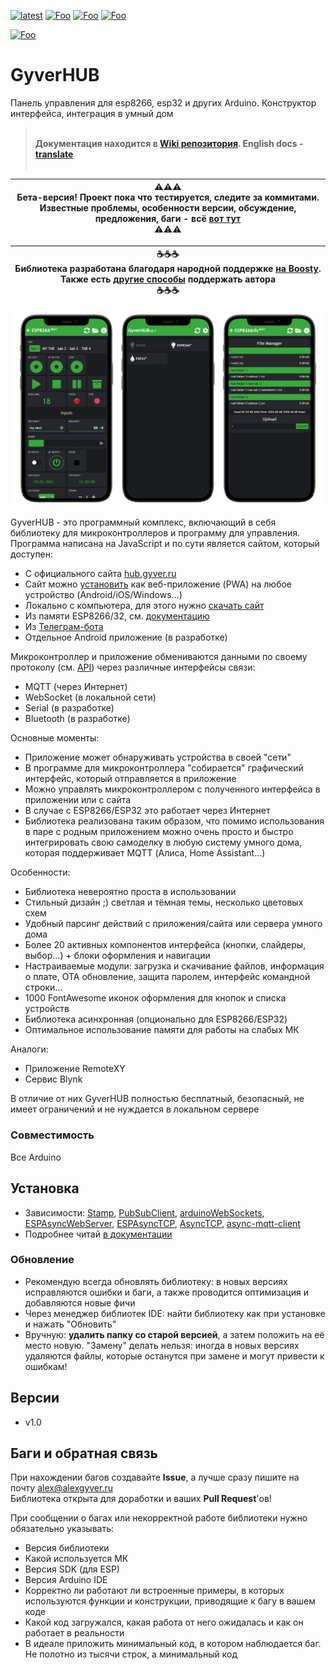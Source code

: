 [![latest](https://img.shields.io/github/v/release/GyverLibs/GyverHUB.svg?color=brightgreen)](https://github.com/GyverLibs/GyverHUB/releases/latest/download/GyverHUB.zip)
[![Foo](https://img.shields.io/badge/Website-AlexGyver.ru-blue.svg?style=flat-square)](https://alexgyver.ru/)
[![Foo](https://img.shields.io/badge/%E2%82%BD$%E2%82%AC%20%D0%9D%D0%B0%20%D0%BF%D0%B8%D0%B2%D0%BE-%D1%81%20%D1%80%D1%8B%D0%B1%D0%BA%D0%BE%D0%B9-orange.svg?style=flat-square)](https://alexgyver.ru/support_alex/)
[![Foo](https://img.shields.io/badge/README-ENGLISH-blueviolet.svg?style=flat-square)](https://github-com.translate.goog/GyverLibs/GyverHUB?_x_tr_sl=ru&_x_tr_tl=en)  

[![Foo](https://img.shields.io/badge/ПОДПИСАТЬСЯ-НА%20ОБНОВЛЕНИЯ-brightgreen.svg?style=social&logo=telegram&color=blue)](https://t.me/GyverLibs)

# GyverHUB
Панель управления для esp8266, esp32 и других Arduino. Конструктор интерфейса, интеграция в умный дом

> <br>**Документация находится в [Wiki репозитория](https://github.com/GyverLibs/GyverHUB/wiki). English docs - [translate](https://github-com.translate.goog/GyverLibs/GyverHUB/wiki?_x_tr_sl=ru&_x_tr_tl=en)**<br><br>

|⚠️⚠️⚠️<br>**Бета-версия! Проект пока что тестируется, следите за коммитами. Известные проблемы, особенности версии, обсуждение, предложения, баги - всё [вот тут](https://github.com/GyverLibs/GyverHUB/issues/3)**<br>⚠️⚠️⚠️|
| --- |

|☕☕☕<br>**Библиотека разработана благодаря народной поддержке [на Boosty](https://boosty.to/alexgyvershow). Также есть [другие способы](https://alexgyver.ru/support_alex/) поддержать автора**<br>☕☕☕|
| --- |

![promo](/docs/promo.jpg)

GyverHUB - это программный комплекс, включающий в себя библиотеку для микроконтроллеров и программу для управления. Программа написана на JavaScript и по сути является сайтом, который доступен:
- С официального сайта [hub.gyver.ru](http://hub.gyver.ru/)
- Сайт можно [установить](https://github.com/GyverLibs/GyverHUB/wiki/%D0%9D%D0%B0%D1%87%D0%B0%D0%BB%D0%BE-%D1%80%D0%B0%D0%B1%D0%BE%D1%82%D1%8B#%D1%83%D1%81%D1%82%D0%B0%D0%BD%D0%BE%D0%B2%D0%BA%D0%B0-%D0%B2%D0%B5%D0%B1-%D0%BF%D1%80%D0%B8%D0%BB%D0%BE%D0%B6%D0%B5%D0%BD%D0%B8%D1%8F) как веб-приложение (PWA) на любое устройство (Android/iOS/Windows...)
- Локально с компьютера, для этого нужно [скачать сайт](https://hub.gyver.ru/GyverHUB.zip)
- Из памяти ESP8266/32, см. [документацию](https://github.com/GyverLibs/GyverHUB/wiki)
- Из [Телеграм-бота](https://t.me/GyverHUB_bot)
- Отдельное Android приложение (в разработке)

Микроконтроллер и приложение обмениваются данными по своему протоколу (см. [API](https://github.com/GyverLibs/GyverHUB/wiki#api)) через различные интерфейсы связи: 
- MQTT (через Интернет)
- WebSocket (в локальной сети)
- Serial (в разработке)
- Bluetooth (в разработке)

Основные моменты:
- Приложение может обнаруживать устройства в своей "сети"
- В программе для микроконтроллера "собирается" графический интерфейс, который отправляется в приложение
- Можно управлять микроконтроллером с полученного интерфейса в приложении или с сайта
- В случае с ESP8266/ESP32 это работает через Интернет
- Библиотека реализована таким образом, что помимо использования в паре с родным приложением можно очень просто и быстро интегрировать свою самоделку в любую систему умного дома, которая поддерживает MQTT (Алиса, Home Assistant...)

Особенности:
- Библиотека невероятно проста в использовании
- Стильный дизайн ;) светлая и тёмная темы, несколько цветовых схем
- Удобный парсинг действий с приложения/сайта или сервера умного дома
- Более 20 активных компонентов интерфейса (кнопки, слайдеры, выбор...) + блоки оформления и навигации
- Настраиваемые модули: загрузка и скачивание файлов, информация о плате, OTA обновление, защита паролем, интерфейс командной строки...
- 1000 FontAwesome иконок оформления для кнопок и списка устройств
- Библиотека асинхронная (опционально для ESP8266/ESP32)
- Оптимальное использование памяти для работы на слабых МК

Аналоги:
- Приложение RemoteXY
- Сервис Blynk

В отличие от них GyverHUB полностью бесплатный, безопасный, не имеет ограничений и не нуждается в локальном сервере

### Совместимость
Все Arduino

## Установка
- Зависимости: [Stamp](https://github.com/GyverLibs/Stamp), [PubSubClient](https://github.com/knolleary/pubsubclient), [arduinoWebSockets](https://github.com/Links2004/arduinoWebSockets), [ESPAsyncWebServer](https://github.com/me-no-dev/ESPAsyncWebServer), [ESPAsyncTCP](https://github.com/me-no-dev/ESPAsyncTCP), [AsyncTCP](https://github.com/me-no-dev/AsyncTCP), [async-mqtt-client](https://github.com/marvinroger/async-mqtt-client)
- Подробнее читай [в документации](https://github.com/GyverLibs/GyverHUB/wiki/%D0%9D%D0%B0%D1%87%D0%B0%D0%BB%D0%BE-%D1%80%D0%B0%D0%B1%D0%BE%D1%82%D1%8B)

### Обновление
- Рекомендую всегда обновлять библиотеку: в новых версиях исправляются ошибки и баги, а также проводится оптимизация и добавляются новые фичи
- Через менеджер библиотек IDE: найти библиотеку как при установке и нажать "Обновить"
- Вручную: **удалить папку со старой версией**, а затем положить на её место новую. "Замену" делать нельзя: иногда в новых версиях удаляются файлы, которые останутся при замене и могут привести к ошибкам!

## Версии
- v1.0

## Баги и обратная связь
При нахождении багов создавайте **Issue**, а лучше сразу пишите на почту [alex@alexgyver.ru](mailto:alex@alexgyver.ru)  
Библиотека открыта для доработки и ваших **Pull Request**'ов!

При сообщении о багах или некорректной работе библиотеки нужно обязательно указывать:
- Версия библиотеки
- Какой используется МК
- Версия SDK (для ESP)
- Версия Arduino IDE
- Корректно ли работают ли встроенные примеры, в которых используются функции и конструкции, приводящие к багу в вашем коде
- Какой код загружался, какая работа от него ожидалась и как он работает в реальности
- В идеале приложить минимальный код, в котором наблюдается баг. Не полотно из тысячи строк, а минимальный код

